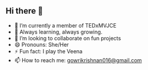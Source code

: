 ## Hi there 👋

- 🔭 I’m currently a member of TEDxMVJCE
- 🌱 Always learning, always growing.
- 👯 I’m looking to collaborate on fun projects
- 😄 Pronouns: She/Her
- ⚡ Fun fact: I play the Veena
- 📫 How to reach me: gowrikrishnan016@gmail.com
